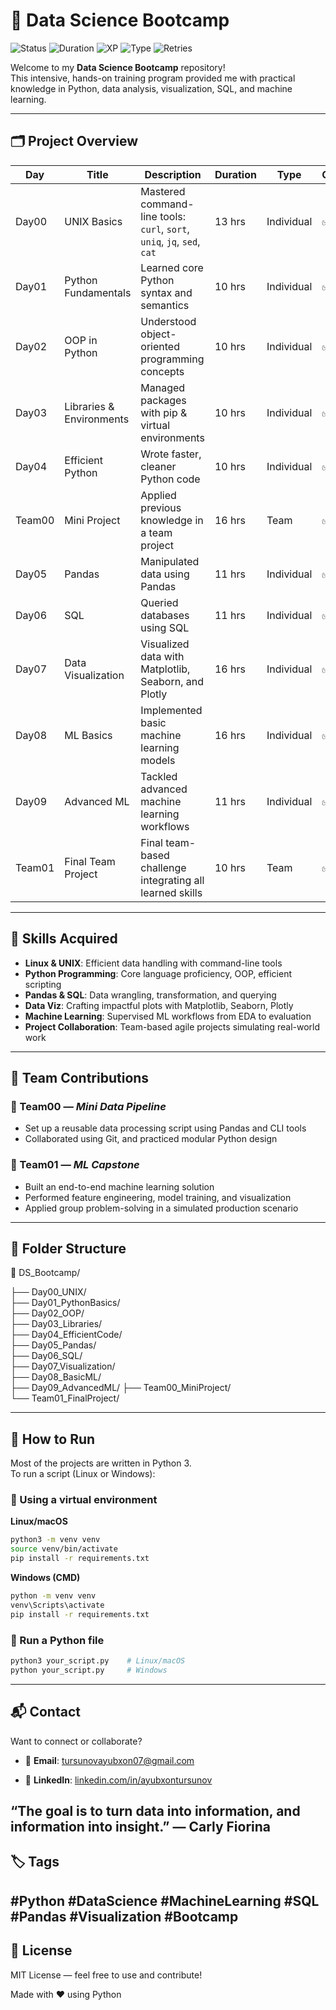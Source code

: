 # 🧠 Data Science Bootcamp

![Status](https://img.shields.io/badge/Completed-100%25-brightgreen)
![Duration](https://img.shields.io/badge/Hours-144-blue)
![XP](https://img.shields.io/badge/XP-1558-yellow)
![Type](https://img.shields.io/badge/Type-Intensive-purple)
![Retries](https://img.shields.io/badge/Retries-Unlimited-lightgrey)

Welcome to my **Data Science Bootcamp** repository!  
This intensive, hands-on training program provided me with practical knowledge in Python, data analysis, visualization, SQL, and machine learning.

---

## 🗂️ Project Overview

| Day      | Title                       | Description                                                                                  | Duration | Type       | Completion     |
|----------|-----------------------------|----------------------------------------------------------------------------------------------|----------|------------|----------------|
| Day00    | UNIX Basics                 | Mastered command-line tools: `curl`, `sort`, `uniq`, `jq`, `sed`, `cat`                      | 13 hrs   | Individual | ✅ 100%         |
| Day01    | Python Fundamentals         | Learned core Python syntax and semantics                                                     | 10 hrs   | Individual | ✅ 100%         |
| Day02    | OOP in Python               | Understood object-oriented programming concepts                                              | 10 hrs   | Individual | ✅ 96%          |
| Day03    | Libraries & Environments    | Managed packages with pip & virtual environments                                             | 10 hrs   | Individual | ✅ 100%         |
| Day04    | Efficient Python            | Wrote faster, cleaner Python code                                                            | 10 hrs   | Individual | ✅ 100%         |
| Team00   | Mini Project                | Applied previous knowledge in a team project                                                 | 16 hrs   | Team       | ✅ 120%         |
| Day05    | Pandas                      | Manipulated data using Pandas                                                                | 11 hrs   | Individual | ✅ 100%         |
| Day06    | SQL                         | Queried databases using SQL                                                                  | 11 hrs   | Individual | ✅ 100%         |
| Day07    | Data Visualization          | Visualized data with Matplotlib, Seaborn, and Plotly                                         | 16 hrs   | Individual | ✅ 120%         |
| Day08    | ML Basics                   | Implemented basic machine learning models                                                    | 16 hrs   | Individual | ✅ 100%         |
| Day09    | Advanced ML                 | Tackled advanced machine learning workflows                                                  | 11 hrs   | Individual | ✅ 100%         |
| Team01   | Final Team Project          | Final team-based challenge integrating all learned skills                                    | 10 hrs   | Team       | ✅ 110%         |

---

## 🧠 Skills Acquired

- **Linux & UNIX**: Efficient data handling with command-line tools  
- **Python Programming**: Core language proficiency, OOP, efficient scripting  
- **Pandas & SQL**: Data wrangling, transformation, and querying  
- **Data Viz**: Crafting impactful plots with Matplotlib, Seaborn, Plotly  
- **Machine Learning**: Supervised ML workflows from EDA to evaluation  
- **Project Collaboration**: Team-based agile projects simulating real-world work

---


## 🧩 Team Contributions

### 🔹 Team00 — *Mini Data Pipeline*
- Set up a reusable data processing script using Pandas and CLI tools  
- Collaborated using Git, and practiced modular Python design

### 🔹 Team01 — *ML Capstone*
- Built an end-to-end machine learning solution  
- Performed feature engineering, model training, and visualization  
- Applied group problem-solving in a simulated production scenario

---


## 📁 Folder Structure

📁 DS_Bootcamp/

├── Day00_UNIX/<br>
├── Day01_PythonBasics/<br>
├── Day02_OOP/<br>
├── Day03_Libraries/<br>
├── Day04_EfficientCode/<br>
├── Day05_Pandas/<br>
├── Day06_SQL/<br>
├── Day07_Visualization/<br>
├── Day08_BasicML/<br>
├── Day09_AdvancedML/
├── Team00_MiniProject/<br>
└── Team01_FinalProject/<br>



---

## 🚀 How to Run

Most of the projects are written in Python 3.  
To run a script (Linux or Windows):


### 🧪 Using a virtual environment

**Linux/macOS**

```bash
python3 -m venv venv
source venv/bin/activate
pip install -r requirements.txt
```

**Windows (CMD)**
```bash
python -m venv venv
venv\Scripts\activate
pip install -r requirements.txt
```

### 🔧 Run a Python file
```bash
python3 your_script.py    # Linux/macOS
python your_script.py     # Windows
```

---

## 📬 Contact
Want to connect or collaborate?


- 📧 **Email**: [tursunovayubxon07@gmail.com](tursunovayubxon07@gmail.com)

- 🔗 **LinkedIn**: [linkedin.com/in/ayubxontursunov](www.linkedin.com/in/ayubxontursunov)


“The goal is to turn data into information, and information into insight.” — Carly Fiorina
---

## 🏷 Tags
#Python #DataScience #MachineLearning #SQL #Pandas #Visualization #Bootcamp
---

## 🧾 License
MIT License — feel free to use and contribute!


Made with ❤️ using Python
